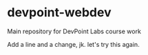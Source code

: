 # devpoint-webdev
Main repository for DevPoint Labs course work

Add a line and a change, jk. let's try this again.
